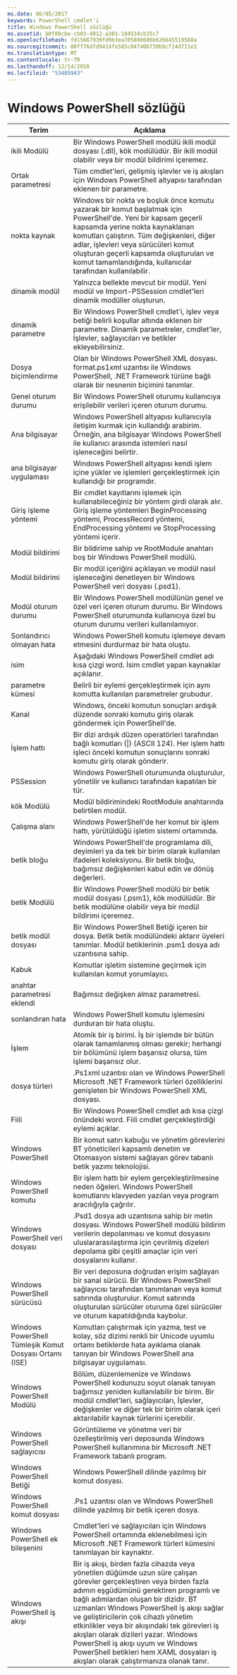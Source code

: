 ```yaml
---
ms.date: 06/05/2017
keywords: PowerShell cmdlet'i
title: Windows PowerShell sözlüğü
ms.assetid: b0f88cbe-cb83-4912-a301-184534cb35c7
ms.openlocfilehash: fd15667939fd9b3ea705806686b626645519588a
ms.sourcegitcommit: 00ff76d7d9414fe585c04740b739b9cf14d711e1
ms.translationtype: MT
ms.contentlocale: tr-TR
ms.lasthandoff: 12/14/2018
ms.locfileid: "53405943"
---
```

# <a name="windows-powershell-glossary"></a>Windows PowerShell sözlüğü


|Terim|Açıklama|
|--------|--------------|
|ikili Modülü|Bir Windows PowerShell modülü ikili modül dosyası (.dll), kök modülüdür. Bir ikili modül olabilir veya bir modül bildirimi içeremez.|
|Ortak parametresi|Tüm cmdlet'leri, gelişmiş işlevler ve iş akışları için Windows PowerShell altyapısı tarafından eklenen bir parametre.|
|nokta kaynak|Windows bir nokta ve boşluk önce komutu yazarak bir komut başlatmak için PowerShell'de. Yeni bir kapsam geçerli kapsamda yerine nokta kaynaklanan komutları çalıştırın. Tüm değişkenleri, diğer adlar, işlevleri veya sürücüleri komut oluşturan geçerli kapsamda oluşturulan ve komut tamamlandığında, kullanıcılar tarafından kullanılabilir.|
|dinamik modül|Yalnızca bellekte mevcut bir modül. Yeni modül ve Import-PSSession cmdlet'leri dinamik modüller oluşturun.|
|dinamik parametre|Bir Windows PowerShell cmdlet'i, işlev veya betiği belirli koşullar altında eklenen bir parametre. Dinamik parametreler, cmdlet'ler, İşlevler, sağlayıcıları ve betikler ekleyebilirsiniz.|
|Dosya biçimlendirme|Olan bir Windows PowerShell XML dosyası. format.ps1xml uzantısı ile Windows PowerShell, .NET Framework türüne bağlı olarak bir nesnenin biçimini tanımlar.|
|Genel oturum durumu|Bir Windows PowerShell oturumu kullanıcıya erişilebilir verileri içeren oturum durumu.|
|Ana bilgisayar|Windows PowerShell altyapısı kullanıcıyla iletişim kurmak için kullandığı arabirim. Örneğin, ana bilgisayar Windows PowerShell ile kullanıcı arasında istemleri nasıl işleneceğini belirtir.|
|ana bilgisayar uygulaması|Windows PowerShell altyapısı kendi işlem içine yükler ve işlemleri gerçekleştirmek için kullandığı bir programdır.|
|Giriş işleme yöntemi|Bir cmdlet kayıtlarını işlemek için kullanabileceğiniz bir yöntem girdi olarak alır. Giriş işleme yöntemleri BeginProcessing yöntemi, ProcessRecord yöntemi, EndProcessing yöntemi ve StopProcessing yöntemi içerir.|
|Modül bildirimi|Bir bildirime sahip ve RootModule anahtarı boş bir Windows PowerShell modülü.|
|Modül bildirimi|Bir modül içeriğini açıklayan ve modül nasıl işleneceğini denetleyen bir Windows PowerShell veri dosyası (.psd1).|
|Modül oturum durumu|Bir Windows PowerShell modülünün genel ve özel veri içeren oturum durumu. Bir Windows PowerShell oturumunda kullanıcıya özel bu oturum durumu verileri kullanılamıyor.|
|Sonlandırıcı olmayan hata|Windows PowerShell komutu işlemeye devam etmesini durdurmaz bir hata oluştu.|
|isim|Aşağıdaki Windows PowerShell cmdlet adı kısa çizgi word. İsim cmdlet yapan kaynaklar açıklanır.|
|parametre kümesi|Belirli bir eylemi gerçekleştirmek için aynı komutta kullanılan parametreler grubudur.|
|Kanal|Windows, önceki komutun sonuçları ardışık düzende sonraki komutu giriş olarak göndermek için PowerShell'de.|
|İşlem hattı|Bir dizi ardışık düzen operatörleri tarafından bağlı komutları (&#124;) (ASCII 124). Her işlem hattı işleci önceki komutun sonuçlarını sonraki komutu giriş olarak gönderir.|
|PSSession|Windows PowerShell oturumunda oluşturulur, yönetilir ve kullanıcı tarafından kapatılan bir tür.|
|kök Modülü|Modül bildirimindeki RootModule anahtarında belirtilen modül.|
|Çalışma alanı|Windows PowerShell'de her komut bir işlem hattı, yürütüldüğü işletim sistemi ortamında.|
|betik bloğu|Windows PowerShell'de programlama dili, deyimleri ya da tek bir birim olarak kullanılan ifadeleri koleksiyonu. Bir betik bloğu, bağımsız değişkenleri kabul edin ve dönüş değerleri.|
|betik Modülü|Bir Windows PowerShell modülü bir betik modül dosyası (.psm1), kök modülüdür. Bir betik modülüne olabilir veya bir modül bildirimi içeremez.|
|betik modül dosyası|Bir Windows PowerShell Betiği içeren bir dosya. Betik betik modülündeki aktarır üyeleri tanımlar. Modül betiklerinin .psm1 dosya adı uzantısına sahip.|
|Kabuk|Komutlar işletim sistemine geçirmek için kullanılan komut yorumlayıcı.|
|anahtar parametresi eklendi|Bağımsız değişken almaz parametresi.|
|sonlandıran hata|Windows PowerShell komutu işlemesini durduran bir hata oluştu.|
|İşlem|Atomik bir iş birimi. İş bir işlemde bir bütün olarak tamamlanmış olması gerekir; herhangi bir bölümünü işlem başarısız olursa, tüm işlemi başarısız olur.|
|dosya türleri|.Ps1xml uzantısı olan ve Windows PowerShell Microsoft .NET Framework türleri özelliklerini genişleten bir Windows PowerShell XML dosyası.|
|Fiili|Bir Windows PowerShell cmdlet adı kısa çizgi önündeki word. Fiili cmdlet gerçekleştirdiği eylemi açıklar.|
|Windows PowerShell|Bir komut satırı kabuğu ve yönetim görevlerini BT yöneticileri kapsamlı denetim ve Otomasyon sistemi sağlayan görev tabanlı betik yazımı teknolojisi.|
|Windows PowerShell komutu|Bir işlem hattı bir eylem gerçekleştirilmesine neden öğeleri. Windows PowerShell komutlarını klavyeden yazılan veya program aracılığıyla çağrılır.|
|Windows PowerShell veri dosyası|.Psd1 dosya adı uzantısına sahip bir metin dosyası. Windows PowerShell modülü bildirim verilerin depolanması ve komut dosyasını uluslararasılaştırma için çevrilmiş dizeleri depolama gibi çeşitli amaçlar için veri dosyalarını kullanır.|
|Windows PowerShell sürücüsü|Bir veri deposuna doğrudan erişim sağlayan bir sanal sürücü. Bir Windows PowerShell sağlayıcısı tarafından tanımlanan veya komut satırında oluşturulur. Komut satırında oluşturulan sürücüler oturuma özel sürücüler ve oturum kapatıldığında kaybolur.|
|Windows PowerShell Tümleşik Komut Dosyası Ortamı (ISE)|Komutları çalıştırmak için yazma, test ve kolay, söz dizimi renkli bir Unicode uyumlu ortamı betiklerde hata ayıklama olanak tanıyan bir Windows PowerShell ana bilgisayar uygulaması.|
|Windows PowerShell Modülü|Bölüm, düzenlemenize ve Windows PowerShell kodunuzu soyut olanak tanıyan bağımsız yeniden kullanılabilir bir birim. Bir modül cmdlet'leri, sağlayıcıları, İşlevler, değişkenler ve diğer tek bir birim olarak içeri aktarılabilir kaynak türlerini içerebilir.|
|Windows PowerShell sağlayıcısı|Görüntüleme ve yönetme veri bir özelleştirilmiş veri deposunda Windows PowerShell kullanımına bir Microsoft .NET Framework tabanlı program.|
|Windows PowerShell Betiği|Windows PowerShell dilinde yazılmış bir komut dosyası.|
|Windows PowerShell komut dosyası|.Ps1 uzantısı olan ve Windows PowerShell dilinde yazılmış bir betik içeren dosya.|
|Windows PowerShell ek bileşenini|Cmdlet'leri ve sağlayıcıları için Windows PowerShell ortamında eklenebilmesi için Microsoft .NET Framework türleri kümesini tanımlayan bir kaynaktır.|
|Windows PowerShell iş akışı|Bir iş akışı, birden fazla cihazda veya yönetilen düğümde uzun süre çalışan görevler gerçekleştiren veya birden fazla adımın eşgüdümünü gerektiren programlı ve bağlı adımlardan oluşan bir dizidir. BT uzmanları Windows PowerShell iş akışı sağlar ve geliştiricilerin çok cihazlı yönetim etkinlikler veya bir akışındaki tek görevleri iş akışları olarak dizileri yazar. Windows PowerShell iş akışı uyum ve Windows PowerShell betikleri hem XAML dosyaları iş akışları olarak çalıştırmanıza olanak tanır.|